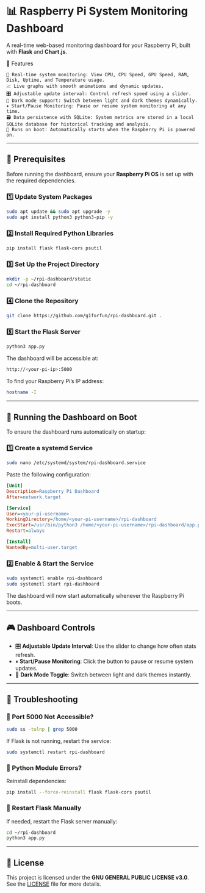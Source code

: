 # 📊 Raspberry Pi System Monitoring Dashboard

A real-time web-based monitoring dashboard for your Raspberry Pi, built with **Flask** and **Chart.js**.

🚀 Features

    📡 Real-time system monitoring: View CPU, CPU Speed, GPU Speed, RAM, Disk, Uptime, and Temperature usage.
    📈 Live graphs with smooth animations and dynamic updates.
    🎛 Adjustable update interval: Control refresh speed using a slider.
    🌙 Dark mode support: Switch between light and dark themes dynamically.
    ⏸ Start/Pause Monitoring: Pause or resume system monitoring at any time.
    🗃 Data persistence with SQLite: System metrics are stored in a local SQLite database for historical tracking and analysis.
    🔧 Runs on boot: Automatically starts when the Raspberry Pi is powered on. 

---

## 📌 Prerequisites
Before running the dashboard, ensure your **Raspberry Pi OS** is set up with the required dependencies.

### 1️⃣ Update System Packages
```sh
sudo apt update && sudo apt upgrade -y
sudo apt install python3 python3-pip -y
```

### 2️⃣ Install Required Python Libraries
```sh
pip install flask flask-cors psutil
```

### 3️⃣ Set Up the Project Directory
```sh
mkdir -p ~/rpi-dashboard/static
cd ~/rpi-dashboard
```

### 4️⃣ Clone the Repository
```sh
git clone https://github.com/g1forfun/rpi-dashboard.git .
```

### 5️⃣ Start the Flask Server
```sh
python3 app.py
```

The dashboard will be accessible at:
```sh
http://<your-pi-ip>:5000
```

To find your Raspberry Pi’s IP address:
```sh
hostname -I
```

---

## 📜 Running the Dashboard on Boot
To ensure the dashboard runs automatically on startup:

### 1️⃣ Create a systemd Service
```sh
sudo nano /etc/systemd/system/rpi-dashboard.service
```

Paste the following configuration:
```ini
[Unit]
Description=Raspberry Pi Dashboard
After=network.target

[Service]
User=<your-pi-username>
WorkingDirectory=/home/<your-pi-username>/rpi-dashboard
ExecStart=/usr/bin/python3 /home/<your-pi-username>/rpi-dashboard/app.py
Restart=always

[Install]
WantedBy=multi-user.target
```

### 2️⃣ Enable & Start the Service
```sh
sudo systemctl enable rpi-dashboard
sudo systemctl start rpi-dashboard
```

The dashboard will now start automatically whenever the Raspberry Pi boots.

---

## 🎮 Dashboard Controls
- 🎛 **Adjustable Update Interval**: Use the slider to change how often stats refresh.  
- ⏸ **Start/Pause Monitoring**: Click the button to pause or resume system updates.  
- 🌙 **Dark Mode Toggle**: Switch between light and dark themes instantly.  

---

## 🔧 Troubleshooting

### 🚫 Port 5000 Not Accessible?
```sh
sudo ss -tulnp | grep 5000
```
If Flask is not running, restart the service:
```sh
sudo systemctl restart rpi-dashboard
```

### 🛑 Python Module Errors?
Reinstall dependencies:
```sh
pip install --force-reinstall flask flask-cors psutil
```

### 🔄 Restart Flask Manually
If needed, restart the Flask server manually:
```sh
cd ~/rpi-dashboard
python3 app.py
```

---

## 📝 License
This project is licensed under the **GNU GENERAL PUBLIC LICENSE v3.0**.  
See the [LICENSE](https://www.gnu.org/licenses/gpl-3.0.en.html) file for more details.
